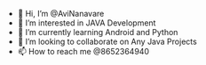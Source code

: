 - 👋 Hi, I’m @AviNanavare
- 👀 I’m interested in JAVA Development
- 🌱 I’m currently learning Android and Python
- 💞️ I’m looking to collaborate on Any Java Projects
- 📫 How to reach me @8652364940

<!---
AviNanavare/AviNanavare is a ✨ special ✨ repository because its `README.md` (this file) appears on your GitHub profile.
You can click the Preview link to take a look at your changes.
--->
